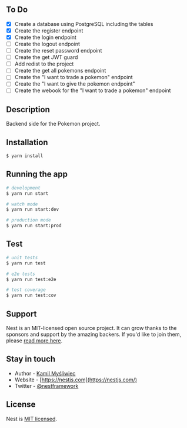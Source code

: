 

## To Do

- [x] Create a database using PostgreSQL including the tables
- [x] Create the register endpoint
- [x] Create the login endpoint
- [ ] Create the logout endpoint
- [ ] Create the reset password endpoint
- [ ] Create the get JWT guard
- [ ] Add redist to the project
- [ ] Create the get all pokemons endpoint
- [ ] Create the "I want to trade a pokemon" endpoint
- [ ] Create the "I want to give the pokemon endpoint"
- [ ] Create the webook for the "I want to trade a pokemon" endpoint

## Description

Backend side for the Pokemon project.

## Installation

```bash
$ yarn install
```

## Running the app

```bash
# development
$ yarn run start

# watch mode
$ yarn run start:dev

# production mode
$ yarn run start:prod
```

## Test

```bash
# unit tests
$ yarn run test

# e2e tests
$ yarn run test:e2e

# test coverage
$ yarn run test:cov
```

## Support

Nest is an MIT-licensed open source project. It can grow thanks to the sponsors and support by the amazing backers. If you'd like to join them, please [read more here](https://docs.nestjs.com/support).

## Stay in touch

- Author - [Kamil Myśliwiec](https://kamilmysliwiec.com)
- Website - [https://nestjs.com](https://nestjs.com/)
- Twitter - [@nestframework](https://twitter.com/nestframework)

## License

Nest is [MIT licensed](LICENSE).
